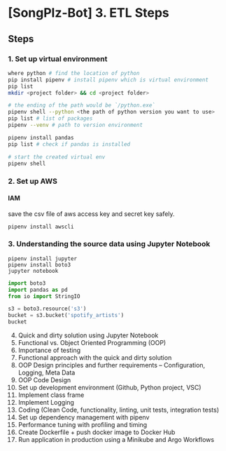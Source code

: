 # [SongPlz-Bot] 3. ETL Steps


## Steps
### 1. Set up virtual environment
```bash 
where python # find the location of python 
pip install pipenv # install pipenv which is virtual environment
pip list
mkdir <project folder> && cd <project folder>

# the ending of the path would be `/python.exe` 
pipenv shell --python <the path of python version you want to use> 
pip list # list of packages 
pipenv --venv # path to version environment 

pipenv install pandas 
pip list # check if pandas is installed 

# start the created virtual env
pipenv shell
```

### 2. Set up AWS

#### IAM
save the csv file of aws access key and secret key safely. 
```shell
pipenv install awscli
```


### 3. Understanding the source data using Jupyter Notebook

```shell
pipenv install jupyter
pipenv install boto3
jupyter notebook
```

```python
import boto3
import pandas as pd
from io import StringIO

s3 = boto3.resource('s3')
bucket = s3.bucket('spotify_artists')
bucket 
```
4. Quick and dirty solution using Jupyter Notebook
5. Functional vs. Object Oriented Programming (OOP)
6. Importance of testing
7. Functional approach with the quick and dirty solution
8. OOP Design principles and further requirements – Configuration, Logging, Meta Data
9. OOP Code Design
10. Set up development environment (Github, Python project, VSC)
11. Implement class frame
12. Implement Logging
13. Coding (Clean Code, functionality, linting, unit tests, integration tests)
14. Set up dependency management with pipenv
15. Performance tuning with profiling and timing
16. Create Dockerfile + push docker image to Docker Hub
17. Run application in production using a Minikube and Argo Workflows
